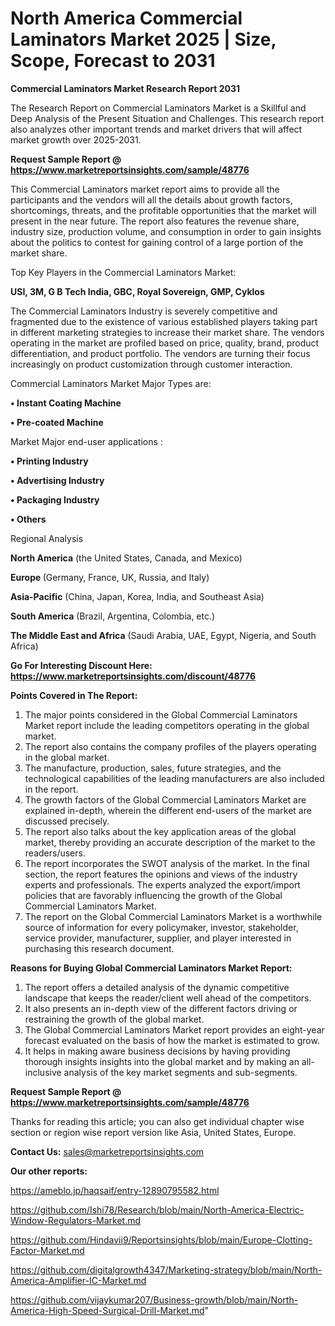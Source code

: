 # North America Commercial Laminators Market 2025 | Size, Scope, Forecast to 2031

<strong>Commercial Laminators Market Research Report 2031</strong>

The Research Report on Commercial Laminators Market is a Skillful and Deep Analysis of the Present Situation and Challenges. This research report also analyzes other important trends and market drivers that will affect market growth over 2025-2031.

<strong>Request Sample Report @ <a href=https://www.marketreportsinsights.com/sample/48776>https://www.marketreportsinsights.com/sample/48776</a></strong>

This Commercial Laminators market report aims to provide all the participants and the vendors will all the details about growth factors, shortcomings, threats, and the profitable opportunities that the market will present in the near future. The report also features the revenue share, industry size, production volume, and consumption in order to gain insights about the politics to contest for gaining control of a large portion of the market share.

Top Key Players in the Commercial Laminators Market:

<strong>USI, 3M, G B Tech India, GBC, Royal Sovereign, GMP, Cyklos</strong>

The Commercial Laminators Industry is severely competitive and fragmented due to the existence of various established players taking part in different marketing strategies to increase their market share. The vendors operating in the market are profiled based on price, quality, brand, product differentiation, and product portfolio. The vendors are turning their focus increasingly on product customization through customer interaction.

Commercial Laminators Market Major Types are:

<strong>•  Instant Coating Machine

•  Pre-coated Machine</strong>

Market Major end-user applications :

<strong>•  Printing Industry

•  Advertising Industry

•  Packaging Industry

•  Others</strong>

Regional Analysis

</u><strong><b>North America</b></strong> (the United States, Canada, and Mexico)

<strong><b>Europe </b></strong>(Germany, France, UK, Russia, and Italy)

<strong><b>Asia-Pacific</b></strong> (China, Japan, Korea, India, and Southeast Asia)

<strong><b>South America</b></strong> (Brazil, Argentina, Colombia, etc.)

<strong><b>The Middle East and Africa</b></strong> (Saudi Arabia, UAE, Egypt, Nigeria, and South Africa)

<strong>Go For Interesting Discount Here: <a href=https://www.marketreportsinsights.com/discount/48776>https://www.marketreportsinsights.com/discount/48776</a></strong>

<strong>Points Covered in The Report:</strong>
<ol>
  <li>The major points considered in the Global Commercial Laminators Market report include the leading competitors operating in the global market.</li>
  <li>The report also contains the company profiles of the players operating in the global market.</li>
  <li>The manufacture, production, sales, future strategies, and the technological capabilities of the leading manufacturers are also included in the report.</li>
  <li>The growth factors of the Global Commercial Laminators Market are explained in-depth, wherein the different end-users of the market are discussed precisely.</li>
  <li>The report also talks about the key application areas of the global market, thereby providing an accurate description of the market to the readers/users.</li>
  <li>The report incorporates the SWOT analysis of the market. In the final section, the report features the opinions and views of the industry experts and professionals. The experts analyzed the export/import policies that are favorably influencing the growth of the Global Commercial Laminators Market.</li>
  <li>The report on the Global Commercial Laminators Market is a worthwhile source of information for every policymaker, investor, stakeholder, service provider, manufacturer, supplier, and player interested in purchasing this research document.</li>
</ol>
<strong>Reasons for Buying Global Commercial Laminators Market Report:</strong>

<ol>
  <li>The report offers a detailed analysis of the dynamic competitive landscape that keeps the reader/client well ahead of the competitors.</li>
  <li>It also presents an in-depth view of the different factors driving or restraining the growth of the global market.</li>
  <li>The Global Commercial Laminators Market report provides an eight-year forecast evaluated on the basis of how the market is estimated to grow.</li>
  <li>It helps in making aware business decisions by having providing thorough insights insights into the global market and by making an all-inclusive analysis of the key market segments and sub-segments.</li>
</ol>
<strong>Request Sample Report @ <a href=https://www.marketreportsinsights.com/sample/48776>https://www.marketreportsinsights.com/sample/48776</a></strong>


Thanks for reading this article; you can also get individual chapter wise section or region wise report version like Asia, United States, Europe.

<strong>Contact Us:</strong>
sales@marketreportsinsights.com

<strong>Our other reports:</strong>

<a href=https://ameblo.jp/haqsaif/entry-12890795582.html>https://ameblo.jp/haqsaif/entry-12890795582.html</a>

<a href=https://github.com/Ishi78/Research/blob/main/North-America-Electric-Window-Regulators-Market.md>https://github.com/Ishi78/Research/blob/main/North-America-Electric-Window-Regulators-Market.md</a>

<a href=https://github.com/Hindavii9/Reportsinsights/blob/main/Europe-Clotting-Factor-Market.md>https://github.com/Hindavii9/Reportsinsights/blob/main/Europe-Clotting-Factor-Market.md</a>

<a href=https://github.com/digitalgrowth4347/Marketing-strategy/blob/main/North-America-Amplifier-IC-Market.md>https://github.com/digitalgrowth4347/Marketing-strategy/blob/main/North-America-Amplifier-IC-Market.md</a>

<a href=https://github.com/vijaykumar207/Business-growth/blob/main/North-America-High-Speed-Surgical-Drill-Market.md>https://github.com/vijaykumar207/Business-growth/blob/main/North-America-High-Speed-Surgical-Drill-Market.md</a>"
